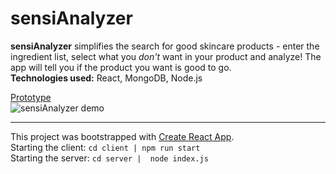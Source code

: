 # sensiAnalyzer

**sensiAnalyzer** simplifies the search for good skincare products - enter the ingredient list, select what you *don't* want in your product and analyze! The app will tell you if the product you want is good to go.    
**Technologies used:** React, MongoDB, Node.js    

[Prototype](https://www.figma.com/file/6yAgesmXgRCUi3WcEceLim/skinanalyzer?)    
![sensiAnalyzer demo](demo/sensianalyzer.gif)
- - - - - - - - - -     
This project was bootstrapped with [Create React App](https://github.com/facebook/create-react-app).    
Starting the client: `cd client | npm run start`  
Starting the server: `cd server |  node index.js`
